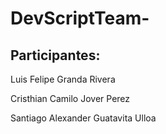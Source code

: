 # DevScriptTeam-

## Participantes:

Luis Felipe Granda Rivera

Cristhian Camilo Jover Perez

Santiago Alexander Guatavita Ulloa